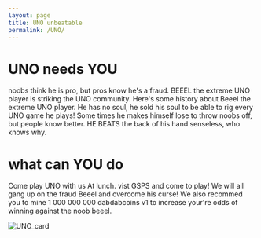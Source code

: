 ```yaml
---
layout: page
title: UNO unbeatable
permalink: /UNO/
---
```


# UNO needs YOU

noobs think he is pro, but pros know he's a fraud. BEEEL the extreme UNO player is striking the UNO community. Here's some
history about Beeel the extreme UNO player. He has no soul, he sold his soul to be able to rig every UNO game he plays! Some
times he makes himself lose to throw noobs off, but people know better. HE BEATS the back of his hand senseless, who knows
why.

# what can YOU do

 Come play UNO with us At lunch. vist GSPS and come to play! We will all gang up on the fraud Beeel and overcome his curse! We also recommed
 you to mine 1 000 000 000 dabdabcoins v1 to increase your're odds of winning against the noob beeel.
 
 ![UNO_card]()

